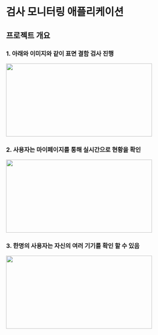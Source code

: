 # 검사 모니터링 애플리케이션

## 프로젝트 개요

### 1. 아래와 이미지와 같이 표면 결함 검사 진행 

<img src="https://github.com/user-attachments/assets/78d06c61-35ed-4f6a-a99f-2ed459ab677f"  width="400" height="200"/>

### 2. 사용자는 마이페이지를 통해 실시간으로 현황을 확인
<img src="https://github.com/user-attachments/assets/d9fe6a0c-3535-4b15-b8d4-b2614af8d770"  width="400" height="200"/>

### 3. 한명의 사용자는 자신의 여러 기기를 확인 할 수 있음
<img src="https://github.com/user-attachments/assets/42bf0a19-22e2-448f-93dd-391a3bbb4751"  width="400" height="200"/>
